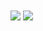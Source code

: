 <img align="center" src="https://github-readme-stats.vercel.app/api/top-langs/?username=daedalus1215&langs_count=10" />
<img align="center" src="https://github-readme-stats.vercel.app/api?username=daedalus1215&show_icons=true&count_private=true" />



<!--
**daedalus1215/daedalus1215** is a ✨ _special_ ✨ repository because its `README.md` (this file) appears on your GitHub profile.

Here are some ideas to get you started:

- 🔭 I’m currently working on ...
- 🌱 I’m currently learning ...
- 👯 I’m looking to collaborate on ...
- 🤔 I’m looking for help with ...
- 💬 Ask me about ...
- 📫 How to reach me: ...
- 😄 Pronouns: ...
- ⚡ Fun fact: ...
-->
